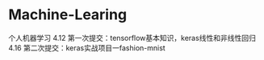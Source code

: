 # Machine-Learing
个人机器学习
4.12 第一次提交：tensorflow基本知识，keras线性和非线性回归
4.16 第二次提交：keras实战项目一fashion-mnist
